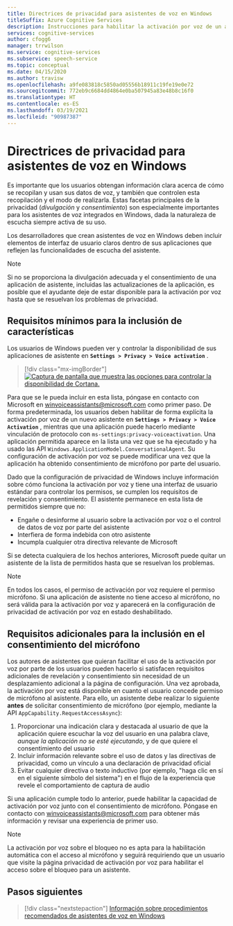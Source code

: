 ```yaml
---
title: Directrices de privacidad para asistentes de voz en Windows
titleSuffix: Azure Cognitive Services
description: Instrucciones para habilitar la activación por voz de un agente de voz de forma predeterminada.
services: cognitive-services
author: cfogg6
manager: trrwilson
ms.service: cognitive-services
ms.subservice: speech-service
ms.topic: conceptual
ms.date: 04/15/2020
ms.author: travisw
ms.openlocfilehash: a9fe083818c5850ad05556b18911c19fe19e0e72
ms.sourcegitcommit: 772eb9c6684dd4864e0ba507945a83e48b8c16f0
ms.translationtype: HT
ms.contentlocale: es-ES
ms.lasthandoff: 03/19/2021
ms.locfileid: "90987387"
---
```

# <a name="privacy-guidelines-for-voice-assistants-on-windows"></a>Directrices de privacidad para asistentes de voz en Windows

Es importante que los usuarios obtengan información clara acerca de cómo se recopilan y usan sus datos de voz, y también que controlen esta recopilación y el modo de realizarla. Estas facetas principales de la privacidad (*divulgación* y *consentimiento*) son especialmente importantes para los asistentes de voz integrados en Windows, dada la naturaleza de escucha siempre activa de su uso.

Los desarrolladores que crean asistentes de voz en Windows deben incluir elementos de interfaz de usuario claros dentro de sus aplicaciones que reflejen las funcionalidades de escucha del asistente.

> [!NOTE]
> Si no se proporciona la divulgación adecuada y el consentimiento de una aplicación de asistente, incluidas las actualizaciones de la aplicación, es posible que el ayudante deje de estar disponible para la activación por voz hasta que se resuelvan los problemas de privacidad.

## <a name="minimum-requirements-for-feature-inclusion"></a>Requisitos mínimos para la inclusión de características

Los usuarios de Windows pueden ver y controlar la disponibilidad de sus aplicaciones de asistente en **`Settings > Privacy > Voice activation`** .

 > [!div class="mx-imgBorder"]
 > [![Captura de pantalla que muestra las opciones para controlar la disponibilidad de Cortana. ](media/voice-assistants/windows_voice_assistant/privacy-app-listing.png "Una entrada de configuración de privacidad de activación por voz de Windows para una aplicación de asistente")](media/voice-assistants/windows_voice_assistant/privacy-app-listing.png#lightbox)

Para que se le pueda incluir en esta lista, póngase en contacto con Microsoft en winvoiceassistants@microsoft.com como primer paso. De forma predeterminada, los usuarios deben habilitar de forma explícita la activación por voz de un nuevo asistente en **`Settings > Privacy > Voice Activation`** , mientras que una aplicación puede hacerlo mediante vinculación de protocolo con `ms-settings:privacy-voiceactivation`. Una aplicación permitida aparece en la lista una vez que se ha ejecutado y ha usado las API `Windows.ApplicationModel.ConversationalAgent`. Su configuración de activación por voz se puede modificar una vez que la aplicación ha obtenido consentimiento de micrófono por parte del usuario.

Dado que la configuración de privacidad de Windows incluye información sobre cómo funciona la activación por voz y tiene una interfaz de usuario estándar para controlar los permisos, se cumplen los requisitos de revelación y consentimiento. El asistente permanece en esta lista de permitidos siempre que no:

* Engañe o desinforme al usuario sobre la activación por voz o el control de datos de voz por parte del asistente
* Interfiera de forma indebida con otro asistente
* Incumpla cualquier otra directiva relevante de Microsoft

Si se detecta cualquiera de los hechos anteriores, Microsoft puede quitar un asistente de la lista de permitidos hasta que se resuelvan los problemas.

> [!NOTE]
> En todos los casos, el permiso de activación por voz requiere el permiso micrófono. Si una aplicación de asistente no tiene acceso al micrófono, no será válida para la activación por voz y aparecerá en la configuración de privacidad de activación por voz en estado deshabilitado.

## <a name="additional-requirements-for-inclusion-in-microphone-consent"></a>Requisitos adicionales para la inclusión en el consentimiento del micrófono

Los autores de asistentes que quieran facilitar el uso de la activación por voz por parte de los usuarios pueden hacerlo si satisfacen requisitos adicionales de revelación y consentimiento sin necesidad de un desplazamiento adicional a la página de configuración. Una vez aprobada, la activación por voz está disponible en cuanto el usuario concede permiso de micrófono al asistente. Para ello, un asistente debe realizar lo siguiente **antes** de solicitar consentimiento de micrófono (por ejemplo, mediante la API `AppCapability.RequestAccessAsync`):

1. Proporcionar una indicación clara y destacada al usuario de que la aplicación quiere escuchar la voz del usuario en una palabra clave, *aunque la aplicación no se esté ejecutando*, y de que quiere el consentimiento del usuario
1. Incluir información relevante sobre el uso de datos y las directivas de privacidad, como un vínculo a una declaración de privacidad oficial
1. Evitar cualquier directiva o texto inductivo (por ejemplo, "haga clic en sí en el siguiente símbolo del sistema") en el flujo de la experiencia que revele el comportamiento de captura de audio

Si una aplicación cumple todo lo anterior, puede habilitar la capacidad de activación por voz junto con el consentimiento de micrófono. Póngase en contacto con winvoiceassistants@microsoft.com para obtener más información y revisar una experiencia de primer uso.

> [!NOTE]
> La activación por voz sobre el bloqueo no es apta para la habilitación automática con el acceso al micrófono y seguirá requiriendo que un usuario que visite la página privacidad de activación por voz para habilitar el acceso sobre el bloqueo para un asistente.

## <a name="next-steps"></a>Pasos siguientes

> [!div class="nextstepaction"]
> [Información sobre procedimientos recomendados de asistentes de voz en Windows](windows-voice-assistants-best-practices.md)